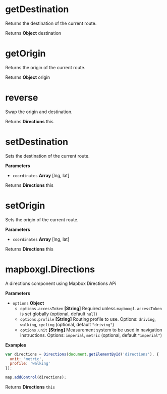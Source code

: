 # getDestination

Returns the destination of the current route.


Returns **Object** destination




# getOrigin

Returns the origin of the current route.


Returns **Object** origin




# reverse

Swap the origin and destination.


Returns **Directions** this




# setDestination

Sets the destination of the current route.


**Parameters**

-   `coordinates` **Array** [lng, lat]



Returns **Directions** this




# setOrigin

Sets the origin of the current route.


**Parameters**

-   `coordinates` **Array** [lng, lat]



Returns **Directions** this




# mapboxgl.Directions

A directions component using Mapbox Directions APi


**Parameters**

-   `options` **Object** 
    -   `options.accessToken` **[String]** Required unless `mapboxgl.accessToken` is set globally
         (optional, default `null`)
    -   `options.profile` **[String]** Routing profile to use. Options: `driving`, `walking`, `cycling`
         (optional, default `"driving"`)
    -   `options.unit` **[String]** Measurement system to be used in navigation instructions. Options: `imperial`, `metric`
         (optional, default `"imperial"`)


**Examples**

```javascript
var directions = Directions(document.getElementById('directions'), {
  unit: 'metric',
  profile: 'walking'
});

map.addControl(directions);
```



Returns **Directions** `this`



